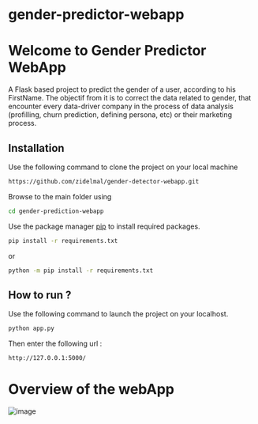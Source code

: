 # gender-predictor-webapp

# Welcome to Gender Predictor WebApp

A Flask based project to predict the gender of a user, according to his FirstName.
The objectif from it is to correct the data related to gender, that encounter every data-driver company in the process of data analysis (profilling, churn prediction, defining persona, etc) or their marketing process.


## Installation

Use the following command to clone the project on your local machine
```bash
https://github.com/zidelmal/gender-detector-webapp.git
```
Browse to the main folder using
```bash
cd gender-prediction-webapp
```

Use the package manager [pip](https://pip.pypa.io/en/stable/) to install required packages.

```bash
pip install -r requirements.txt
```
or
```bash
python -m pip install -r requirements.txt
```

## How to run ?

Use the following command to launch the project on your localhost.

```bash
python app.py
```
Then enter the following url :
```
http://127.0.0.1:5000/
```

# Overview of the webApp

![image](https://user-images.githubusercontent.com/88236219/226205360-0f012b32-cd4d-43da-806b-49c30053e601.png)
